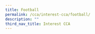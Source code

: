 ```yaml
---
title: Football
permalink: /cca/interest-cca/football/
description: ""
third_nav_title: Interest CCA
---
```

